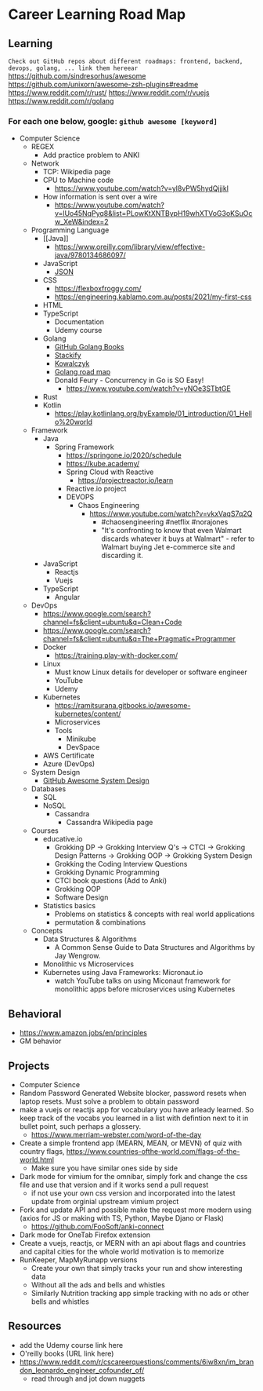 # Career Learning Road Map 
## Learning
`Check out GitHub repos about different roadmaps: frontend, backend, devops, golang, ... link them hereear`
https://github.com/sindresorhus/awesome
https://github.com/unixorn/awesome-zsh-plugins#readme
https://www.reddit.com/r/rust/
https://www.reddit.com/r/vuejs
https://www.reddit.com/r/golang

### For each one below, google: `github awesome [keyword]`

- Computer Science
	- REGEX
		- Add practice problem to ANKI
	- Network
		- TCP: Wikipedia page
		- CPU to Machine code
			- https://www.youtube.com/watch?v=yl8vPW5hydQjjjkl
		- How information is sent over a wire
			- https://www.youtube.com/watch?v=lUo45NqPyq8&list=PLowKtXNTBypH19whXTVoG3oKSuOcw_XeW&index=2
	- Programming Language
		- [[Java]]
			- https://www.oreilly.com/library/view/effective-java/9780134686097/
		- JavaScript
			- [JSON](json.org)
		- CSS
			- https://flexboxfroggy.com/
			- https://engineering.kablamo.com.au/posts/2021/my-first-css
		- HTML
		- TypeScript
			- Documentation
			- Udemy course
		- Golang
			- [GitHub Golang Books](https://github.com/dariubs/GoBooks)
			- [Stackify](https://stackify.com/learn-go-tutorials/)
			- [Kowalczyk](https://blog.kowalczyk.info/)
			- [Golang road map](roadmap.dev/)
			- Donald Feury - Concurrency in Go is SO Easy!
				- https://www.youtube.com/watch?v=yNOe3STbtGE
		- Rust
		- Kotlin
			- https://play.kotlinlang.org/byExample/01_introduction/01_Hello%20world
	- Framework
		- Java
			- Spring Framework
				- https://springone.io/2020/schedule
				- https://kube.academy/
				- Spring Cloud with Reactive
					- https://projectreactor.io/learn
				- Reactive.io project
				- DEVOPS
					- Chaos Engineering
						- https://www.youtube.com/watch?v=vkxVaqS7q2Q 
							- #chaosengineering #netflix #norajones
							- "It's confronting to know that even Walmart discards whatever it buys at Walmart" - refer to Walmart buying Jet e-commerce site and discarding it.
		- JavaScript
			- Reactjs
			- Vuejs
		- TypeScript 
			- Angular
	- DevOps
		- https://www.google.com/search?channel=fs&client=ubuntu&q=Clean+Code
		- https://www.google.com/search?channel=fs&client=ubuntu&q=The+Pragmatic+Programmer 
		- Docker
			- https://training.play-with-docker.com/
		- Linux
			- Must know Linux details for developer or software engineer
			- YouTube
			- Udemy
		- Kubernetes
			- https://ramitsurana.gitbooks.io/awesome-kubernetes/content/
			- Microservices
			- Tools
				- Minikube
				- DevSpace
		- AWS Certificate
		- Azure (DevOps)
	- System Design
		- [GitHub Awesome System Design](https://github.com/madd86/awesome-system-design)
	- Databases
		- SQL
		- NoSQL
			- Cassandra
				- Cassandra Wikipedia page
	- Courses
		- educative.io
			- Grokking DP -> Grokking Interview Q's -> CTCI -> Grokking Design Patterns -> Grokking OOP -> Grokking System Design
			- Grokking the Coding Interview Questions
			- Grokking Dynamic Programming
			- CTCI book questions (Add to Anki)
			- Grokking OOP
			- Software Design
		- Statistics basics
			- Problems on statistics & concepts with real world applications
			- permutation & combinations
	- Concepts
		- Data Structures & Algorithms
			- A Common Sense Guide to Data Structures and Algorithms by Jay Wengrow.
		- Monolithic vs Microservices
		- Kubernetes using Java Frameworks: Micronaut.io
			- watch YouTube talks on using Miconaut framework for monolithic apps before microservices using Kubernetes

## Behavioral
- https://www.amazon.jobs/en/principles
- GM behavior

## Projects
- Computer Science
- Random Password Generated Website blocker, password resets when laptop resets. Must solve a problem to obtain password
- make a vuejs or reactjs app for vocabulary you have arleady learned. So keep track of the vocabs you learned in a list with defintion next to it in bullet point, such perhaps a glossery.
	- https://www.merriam-webster.com/word-of-the-day
- Create a simple frontend app (MEARN, MEAN, or MEVN) of quiz with country flags, https://www.countries-ofthe-world.com/flags-of-the-world.html
	- Make sure you have similar ones side by side
- Dark mode for vimium for the omnibar, simply fork and change the css file and use that version and if it works send a pull request 
	- if not use your own css version and incorporated into the latest update from orginial upstream vimium project
- Fork and update API and possible make the request more modern using (axios for JS or making with TS, Python, Maybe Djano or Flask)
	- https://github.com/FooSoft/anki-connect
- Dark mode for OneTab Firefox extension
- Create a vuejs, reactjs, or MERN with an api about flags and countries and capital cities for the whole world motivation is to memorize
- RunKeeper, MapMyRunapp versions
	- Create your own that simply tracks your run and show interesting data 
	- Without all the ads and bells and whistles
	- Similarly Nutrition tracking app simple tracking with no ads or other bells and whistles
## Resources
- add the Udemy course link here
- O'reilly books (URL link here) 
- https://www.reddit.com/r/cscareerquestions/comments/6iw8xn/im_brandon_leonardo_engineer_cofounder_of/
	- read through and jot down nuggets